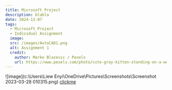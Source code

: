 ```yaml
---
title: Microsoft Project
description: blabla
date: 2024-12-07
tags:
  - Microsoft Project
  - Individual Assignment
  image:
  src: /images/AutoCAD1.png
  alt: Assignment 1
  credit:
    author: Marko Blazevic / Pexels
    url: https://www.pexels.com/photo/cute-gray-kitten-standing-on-a-wooden-flooring-774731/
---
```

![image](c:\Users\Liew Enyi\OneDrive\Pictures\Screenshots\Screenshot 2023-03-28 010315.png)
[clickme](https://github.com/EnyiLiew/my-web)
